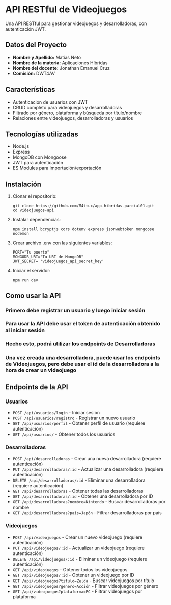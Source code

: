 # API RESTful de Videojuegos

Una API RESTful para gestionar videojuegos y desarrolladoras, con autenticación JWT.

## Datos del Proyecto

- **Nombre y Apellido:** Matias Neto
- **Nombre de la materia:** Aplicaciones Híbridas
- **Nombre del docente:** Jonathan Emanuel Cruz
- **Comisión:** DWT4AV

## Características

- Autenticación de usuarios con JWT
- CRUD completo para videojuegos y desarrolladoras
- Filtrado por género, plataforma y búsqueda por título/nombre
- Relaciones entre videojuegos, desarrolladoras y usuarios

## Tecnologías utilizadas

- Node.js
- Express
- MongoDB con Mongoose
- JWT para autenticación
- ES Modules para importación/exportación

## Instalación

1. Clonar el repositorio:
   ```
   git clone https://github.com/M4ttux/app-hibridas-parcial01.git
   cd videojuegos-api
   ```

2. Instalar dependencias:
   ```
   npm install bcryptjs cors dotenv express jsonwebtoken mongoose nodemon

   ```

3. Crear archivo .env con las siguientes variables:
   ```
   PORT="Tu puerto"
   MONGODB_URI="Tu URI de MongoDB"
   JWT_SECRET= 'videojuegos_api_secret_key'
   ```

4. Iniciar el servidor:
   ```
   npm run dev
   ```

## Como usar la API

### Primero debe registrar un usuario y luego iniciar sesión

### Para usar la API debe usar el token de autenticación obtenido al iniciar sesión

### Hecho esto, podrá utilizar los endpoints de Desarrolladoras

### Una vez creada una desarrolladora, puede usar los endpoints de Videojuegos, pero debe usar el id de la desarrolladora a la hora de crear un videojuego

## Endpoints de la API

### Usuarios
- `POST /api/usuarios/login` - Iniciar sesión
- `POST /api/usuarios/registro` - Registrar un nuevo usuario
- `GET /api/usuarios/perfil` - Obtener perfil de usuario (requiere autenticación)
- `GET /api/usuarios/` -  Obtener todos los usuarios

### Desarrolladoras
- `POST /api/desarrolladoras` - Crear una nueva desarrolladora (requiere autenticación)
- `PUT /api/desarrolladoras/:id` - Actualizar una desarrolladora (requiere autenticación)
- `DELETE /api/desarrolladoras/:id` - Eliminar una desarrolladora (requiere autenticación)
- `GET /api/desarrolladoras` - Obtener todas las desarrolladoras
- `GET /api/desarrolladoras/:id` - Obtener una desarrolladora por ID
- `GET /api/desarrolladoras?nombre=Nintendo` - Buscar desarrolladoras por nombre
- `GET /api/desarrolladoras?pais=Japón` - Filtrar desarrolladoras por país


### Videojuegos
- `POST /api/videojuegos` - Crear un nuevo videojuego (requiere autenticación)
- `PUT /api/videojuegos/:id` - Actualizar un videojuego (requiere autenticación)
- `DELETE /api/videojuegos/:id` - Eliminar un videojuego (requiere autenticación)
- `GET /api/videojuegos` - Obtener todos los videojuegos
- `GET /api/videojuegos/:id` - Obtener un videojuego por ID
- `GET /api/videojuegos?titulo=Zelda` - Buscar videojuegos por título
- `GET /api/videojuegos?genero=Acción` - Filtrar videojuegos por género
- `GET /api/videojuegos?plataforma=PC` - Filtrar videojuegos por plataforma